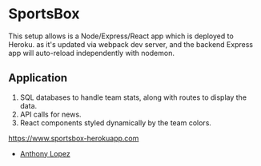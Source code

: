 # SportsBox

This setup allows is a Node/Express/React app which is deployed to Heroku.
as it's updated via webpack dev server, and the backend Express app will auto-reload independently with nodemon.

## Application

1. SQL databases to handle team stats, along with routes to display the data.
2. API calls for news.
3. React components styled dynamically by the team colors.  

https://www.sportsbox-herokuapp.com

- [Anthony Lopez](https://github.com/Anthony2428)
